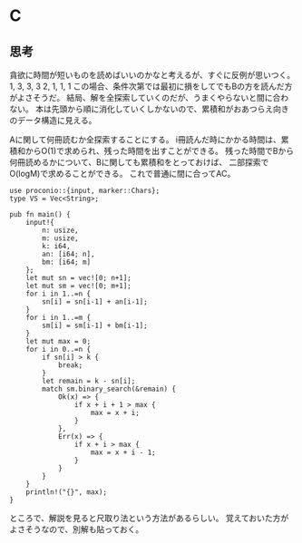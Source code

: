 # C
## 思考
貪欲に時間が短いものを読めばいいのかなと考えるが、すぐに反例が思いつく。
1, 3, 3, 3
2, 1, 1, 1
この場合、条件次第では最初に損をしてでもBの方を読んだ方がよさそうだ。
結局、解を全探索していくのだが、うまくやらないと間に合わない。
本は先頭から順に消化していくしかないので、累積和がおあつらえ向きのデータ構造に見える。

Aに関して何冊読むか全探索することにする。
i冊読んだ時にかかる時間は、累積和からO(1)で求められ、残った時間を出すことができる。
残った時間でBから何冊読めるかについて、Bに関しても累積和をとっておけば、
二部探索でO(logM)で求めることができる。
これで普通に間に合ってAC。
```
use proconio::{input, marker::Chars};
type VS = Vec<String>;

pub fn main() {
    input!{
        n: usize,
        m: usize,
        k: i64,
        an: [i64; n],
        bm: [i64; m]
    };
    let mut sn = vec![0; n+1];
    let mut sm = vec![0; m+1];
    for i in 1..=n {
        sn[i] = sn[i-1] + an[i-1];
    }
    for i in 1..=m {
        sm[i] = sm[i-1] + bm[i-1];
    }
    let mut max = 0;
    for i in 0..=n {
        if sn[i] > k {
            break;
        }
        let remain = k - sn[i];
        match sm.binary_search(&remain) {
            Ok(x) => {
                if x + i + 1 > max {
                    max = x + i;
                }
            },
            Err(x) => {
                if x + i > max {
                    max = x + i - 1;
                }
            }
        }
    }
    println!("{}", max);
}
```

ところで、解説を見ると尺取り法という方法があるらしい。
覚えておいた方がよさそうなので、別解も貼っておく。
